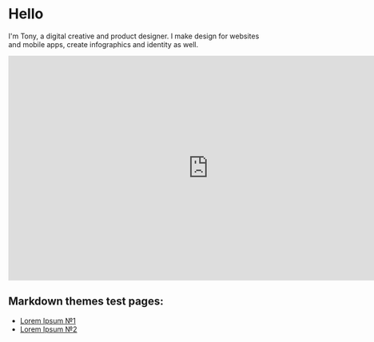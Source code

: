 # Hello
I'm Tony, a digital creative and product designer. I make design for websites and mobile apps, create infographics and identity as well.

<iframe style="border: none;" width="800" height="450" src="https://www.figma.com/embed?embed_host=share&url=https%3A%2F%2Fwww.figma.com%2Ffile%2FPISdj9EFBrjWRCknWUG3V7%2FStyle-Guide%3Fnode-id%3D130%253A1056" allowfullscreen></iframe>

## Markdown themes test pages:
- [Lorem Ipsum №1](test1.html)
- [Lorem Ipsum №2](test2.html)